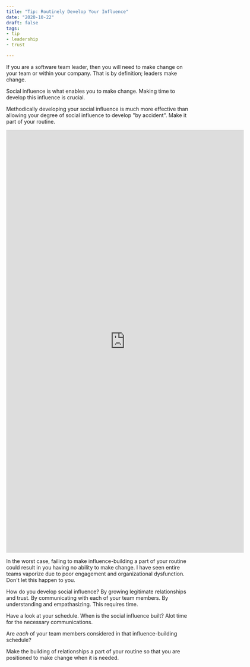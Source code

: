 ```yaml
---
title: "Tip: Routinely Develop Your Influence"
date: "2020-10-22"
draft: false
tags:
- tip
- leadership
- trust

---
```



If you are a software team leader, then you will need to make change on your
team or within your company.  That is by definition; leaders make change.

Social influence is what enables you to make change. Making time to develop
this influence is crucial.

Methodically developing your social influence is much more effective than
allowing your degree of social influence to develop "by accident". Make it part
of your routine.


<!--more-->

<iframe src="https://player.vimeo.com/video/479351552" width="640" height="1138" frameborder="0" allow="autoplay; fullscreen" allowfullscreen></iframe>

In the worst case, failing to make influence-building a part of your routine
could result in you having no ability to make change.  I have seen entire teams
vaporize due to poor engagement and organizational dysfunction. Don't let this
happen to you.

How do you develop social influence? By growing legitimate relationships and
trust. By communicating with each of your team members. By understanding and
empathasizing.  This requires time.

Have a look at your schedule. When is the social influence built?  Alot time
for the necessary communications.

Are _each_ of your team members considered in that influence-building schedule?

Make the building of relationships a part of your routine so that you are
positioned to make change when it is needed.
